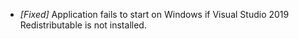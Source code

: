* _[Fixed]_ Application fails to start on Windows if Visual Studio 2019 Redistributable is not installed.